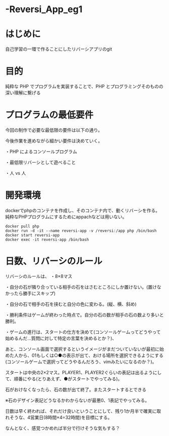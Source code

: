 # -Reversi_App_eg1

# はじめに
自己学習の一環で作ることにしたリバーシアプリのgit

# 目的
純粋な PHP でプログラムを実装することで、PHP とプログラミングそのものの深い理解に繋げる

# プログラムの最低要件
今回の制作で必要な最低限の要件は以下の通り。

今後作業を進めながら細かい要件は決めていく。 

・PHP によるコンソールプログラム
 
・最低限リバーシとして遊べること

・人 vs 人

# 開発環境
dockerでphpのコンテナを作成し、そのコンテナ内で、動くリバーシを作る。
純粋なPHPプログラムにするためにappachなどは用いない。

```
docker pull php
docker run -d -it --name reversi-app -v /reversi:/app php /bin/bash
docker start reversi-app
docker exec -it reversi-app /bin/bash
```

# 日数、リバーシのルール

リバーシのルールは、
・8×8マス

・自分の石が隣り合っている相手の石をはさむところにしか置けない。(置けなかったら勝手にスキップ)

・自分の石で相手の石を挟むと自分の色に変わる。(縦、横、斜め)

・勝利条件はゲームが終わった時点で。自分の石の数が相手の石の数より多いと勝利。


・ゲームの進行は、スタートの仕方を決めて(コンソールゲームってどうやって始めるんだ…質問に対して特定の言葉を決めるとか？)、

あと、コンソール画面で選択するというイメージがまだついていないが最初に始めた人から、01もしくは○●の表示が出て、おける場所を選択できるようにする(コンソールゲームで選択ってどうやるんだろう、vimみたいになるのか？)。

スタートは中央の2×2マス。PLAYER1、PLAYER2ぐらいの表記は出るようにして、順番にやる(とりあえず、●がスタートでやってみる)。

石がおけなくなったら、石の数が出て終了。またスタートするとできる

※石のデザイン表記どうなるかわからないが最悪0、1表記でやってみる。

日数は早く終われば、それだけ良いということにして、残り1か月半で確実に取れそうな、4営業日(8時間×4=32時間)を目標にする。

なんとなく、感覚つかめれば半分で行けそうな気もする？
